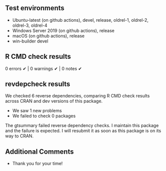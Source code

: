 ## Test environments
* Ubuntu-latest (on github actions), devel, release, oldrel-1, oldrel-2, oldrel-3, oldrel-4
* Windows Server 2019 (on github actions), release
* macOS (on github actions), release
* win-builder devel

## R CMD check results

0 errors ✔ | 0 warnings ✔ | 0 notes ✔

## revdepcheck results

We checked 6 reverse dependencies, comparing R CMD check results across CRAN and dev versions of this package.

 * We saw 1 new problems
 * We failed to check 0 packages

The gtsummary failed reverse dependency checks.
I maintain this package and the failure is expected.
I will resubmit it as soon as this package is on its way to CRAN.

## Additional Comments

* Thank you for your time!
